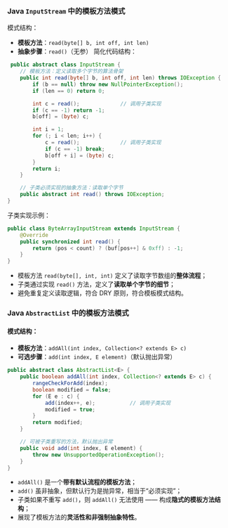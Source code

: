 ### Java `InputStream` 中的模板方法模式
 模式结构：
- **模板方法**：`read(byte[] b, int off, int len)`
- **抽象步骤**：`read()`（无参）
简化代码结构：
```java
 public abstract class InputStream {
    // 模板方法：定义读取多个字节的算法骨架
    public int read(byte[] b, int off, int len) throws IOException {
        if (b == null) throw new NullPointerException();
        if (len == 0) return 0;

        int c = read();             // 调用子类实现
        if (c == -1) return -1;
        b[off] = (byte) c;

        int i = 1;
        for (; i < len; i++) {
            c = read();             // 调用子类实现
            if (c == -1) break;
            b[off + i] = (byte) c;
        }
        return i;
    }

    // 子类必须实现的抽象方法：读取单个字节
    public abstract int read() throws IOException;
}

```
子类实现示例：
```java
public class ByteArrayInputStream extends InputStream {
    @Override
    public synchronized int read() {
        return (pos < count) ? (buf[pos++] & 0xff) : -1;
    }
}

```
- 模板方法 `read(byte[], int, int)` 定义了读取字节数组的**整体流程**；
- 子类通过实现 `read()` 方法，定义了**读取单个字节的细节**；
- 避免重复定义读取逻辑，符合 DRY 原则，符合模板模式结构。
### Java `AbstractList` 中的模板方法模式
####  模式结构：
- **模板方法**：`addAll(int index, Collection<? extends E> c)`
- **可选步骤**：`add(int index, E element)`（默认抛出异常）
```java
public abstract class AbstractList<E> {
    public boolean addAll(int index, Collection<? extends E> c) {
        rangeCheckForAdd(index);
        boolean modified = false;
        for (E e : c) {
            add(index++, e);           // 调用子类实现
            modified = true;
        }
        return modified;
    }

    // 可被子类重写的方法，默认抛出异常
    public void add(int index, E element) {
        throw new UnsupportedOperationException();
    }
}


```
- `addAll()` 是一个**带有默认流程的模板方法**；
- `add()` 虽非抽象，但默认行为是抛异常，相当于“必须实现”；
- 子类如果不重写 `add()`，则 `addAll()` 无法使用 —— 构成**隐式的模板方法结构**；
- 展现了模板方法的**灵活性和非强制抽象特性**。
